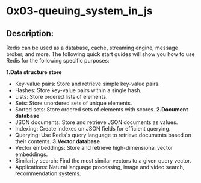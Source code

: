 # 0x03-queuing_system_in_js

## Description:
Redis can be used as a database, cache, streaming engine, message broker, and more. The following quick start guides will show you how to use Redis for the following specific purposes:

<b>1.Data structure store</b>
- Key-value pairs: Store and retrieve simple key-value pairs.
- Hashes: Store key-value pairs within a single hash.
- Lists: Store ordered lists of elements.
- Sets: Store unordered sets of unique elements.
- Sorted sets: Store ordered sets of elements with scores.
<b>2.Document database</b>
- JSON documents: Store and retrieve JSON documents as values.
- Indexing: Create indexes on JSON fields for efficient querying.
- Querying: Use Redis's query language to retrieve documents based on their contents.
<b>3.Vector database</b>
- Vector embeddings: Store and retrieve high-dimensional vector embeddings.
- Similarity search: Find the most similar vectors to a given query vector.
- Applications: Natural language processing, image and video search, recommendation systems.
